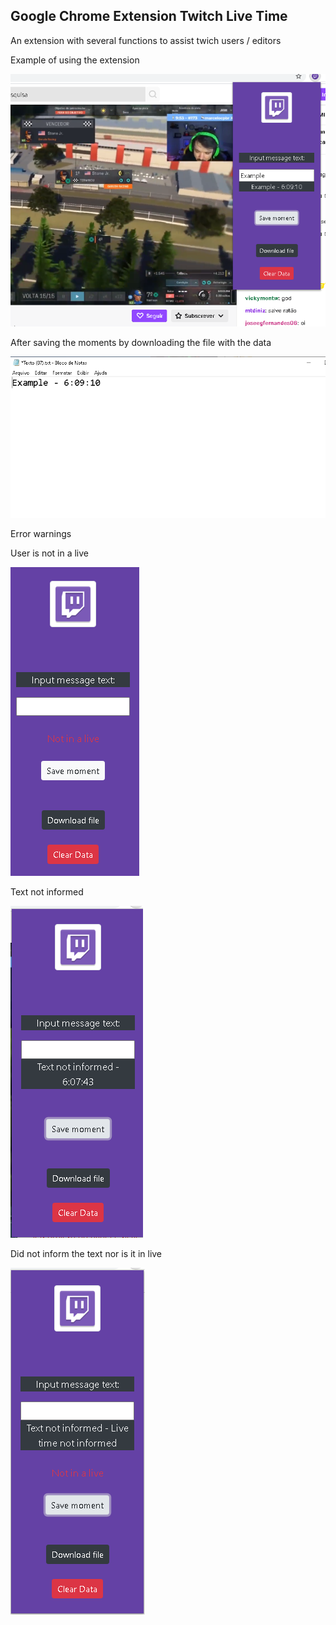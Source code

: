 ## Google Chrome Extension Twitch Live Time

An extension with several functions to assist twich users / editors


Example of using the extension

![Pic Example - 1](https://github.com/ArildoMagno/GoogleChromeExtensionTwitchLiveTime/blob/master/picExample.png)





After saving the moments by downloading the file with the data

![Pic txt Example - 2](https://github.com/ArildoMagno/GoogleChromeExtensionTwitchLiveTime/blob/master/exampleTxt.png)


Error warnings

User is not in a live

![Pic warning no live - 2](https://github.com/ArildoMagno/GoogleChromeExtensionTwitchLiveTime/blob/master/picNotInLive.png)


Text not informed

![Pic Text not informed - 2](https://github.com/ArildoMagno/GoogleChromeExtensionTwitchLiveTime/blob/master/picTextNotInformed.png)

Did not inform the text nor is it in live

![Not inform the text nor is it in live - 2](https://github.com/ArildoMagno/GoogleChromeExtensionTwitchLiveTime/blob/master/picNoLiveNoText.png)

